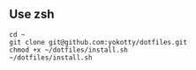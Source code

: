 ## Use zsh

```
cd ~
git clone git@github.com:yokotty/dotfiles.git
chmod +x ~/dotfiles/install.sh
~/dotfiles/install.sh
```
